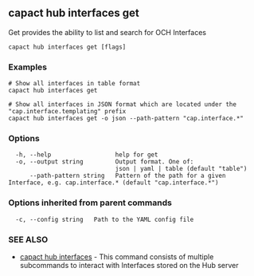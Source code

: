 ## capact hub interfaces get

Get provides the ability to list and search for OCH Interfaces

```
capact hub interfaces get [flags]
```

### Examples

```
# Show all interfaces in table format
capact hub interfaces get

# Show all interfaces in JSON format which are located under the "cap.interface.templating" prefix 
capact hub interfaces get -o json --path-pattern "cap.interface.*"

```

### Options

```
  -h, --help                  help for get
  -o, --output string         Output format. One of:
                              json | yaml | table (default "table")
      --path-pattern string   Pattern of the path for a given Interface, e.g. cap.interface.* (default "cap.interface.*")
```

### Options inherited from parent commands

```
  -c, --config string   Path to the YAML config file
```

### SEE ALSO

* [capact hub interfaces](capact_hub_interfaces.md)	 - This command consists of multiple subcommands to interact with Interfaces stored on the Hub server

